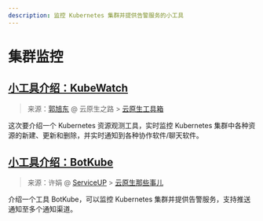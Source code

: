```yaml
---
description: 监控 Kubernetes 集群并提供告警服务的小工具
---
```


# 集群监控

## [小工具介绍：KubeWatch](https://mp.weixin.qq.com/s?__biz=MzI4MzcwMTA5Nw==&mid=2247483755&idx=1&sn=6c8c35e5b3457c3581da2cb56309609b) <a id="kubewatch"></a>

> 来源：[郭旭东](https://github.com/sunny0826) @ 云原生之路 &gt; [云原生工具箱](https://mp.weixin.qq.com/mp/appmsgalbum?__biz=MzI4MzcwMTA5Nw==&action=getalbum&album_id=1416096301506314242&scene=173&from_msgid=2247483835&from_itemidx=1&count=3#wechat_redirect)

这次要介绍一个 Kubernetes 资源观测工具，实时监控 Kubernetes 集群中各种资源的新建、更新和删除，并实时通知到各种协作软件/聊天软件。

## [小工具介绍：BotKube](https://www.yuque.com/serviceup/cloud-native-talks/botkube) <a id="botkube"></a>

> 来源：许娟 @ [ServiceUP](https://www.yuque.com/serviceup) &gt; [云原生那些事儿](https://www.yuque.com/serviceup/cloud-native-talks)

介绍一个工具 BotKube，可以监控 Kubernetes 集群并提供告警服务，支持推送通知至多个通知渠道。

